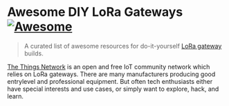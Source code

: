 # Awesome DIY LoRa Gateways [![Awesome](https://awesome.re/badge.svg)](https://awesome.re)
> A curated list of awesome resources for do-it-yourself [LoRa gateway](https://en.wikipedia.org/wiki/LoRa) builds.

[The Things Network](https://www.thethingsnetwork.org/) is an open and free IoT community network which relies on LoRa gateways. There are many manufacturers producing good entrylevel and professional equipment. But often tech enthusiasts either have special interests and use cases, or simply want to explore, hack, and learn. 
